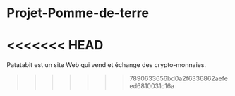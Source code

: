# Projet-Pomme-de-terre
<<<<<<< HEAD
=======
Patatabit est un site Web qui vend et échange des crypto-monnaies.
>>>>>>> 7890633656bd0a2f6336862aefeed6810031c16a
